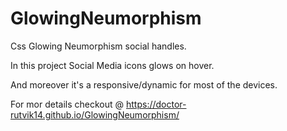 # GlowingNeumorphism
Css Glowing Neumorphism social handles.

In this project Social Media icons glows on hover.

And moreover it's a responsive/dynamic for most of the devices.

For mor details checkout @ https://doctor-rutvik14.github.io/GlowingNeumorphism/
